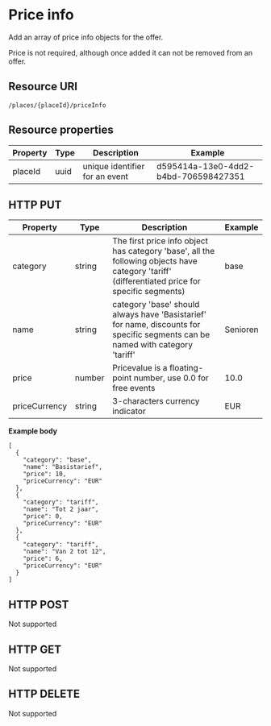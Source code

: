 ---
---

# Price info

Add an array of price info objects for the offer. 

Price is not required, although once added it can not be removed from an offer.

## Resource URI

```
/places/{placeId}/priceInfo
```

## Resource properties

| Property	| Type | Description | Example |
|--|--|--|--|
| placeId	| uuid | unique identifier for an event | d595414a-13e0-4dd2-b4bd-706598427351 |


## HTTP PUT

| Property	| Type | Description | Example |
|--|--|--|--|
| category | string | The first price info object has category 'base', all the following objects have category 'tariff' (differentiated price for specific segments) | base |
| name | string | category 'base' should always have 'Basistarief' for name, discounts for specific segments can be named with category 'tariff' | Senioren |
| price | number | Pricevalue is a floating-point number, use 0.0 for free events | 10.0 |
| priceCurrency | string | 3-characters currency indicator | EUR |


**Example body**

```
[
  {
    "category": "base", 
    "name": "Basistarief", 
    "price": 10, 
    "priceCurrency": "EUR"
  }, 
  {
    "category": "tariff", 
    "name": "Tot 2 jaar", 
    "price": 0, 
    "priceCurrency": "EUR"
  }, 
  {
    "category": "tariff", 
    "name": "Van 2 tot 12", 
    "price": 6, 
    "priceCurrency": "EUR"
  }
]
```

## HTTP POST

Not supported

## HTTP GET

Not supported

## HTTP DELETE

Not supported
